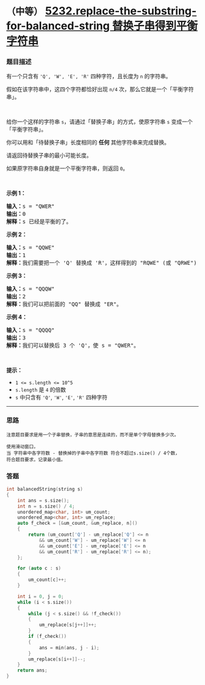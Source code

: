 # `（中等）`  [5232.replace-the-substring-for-balanced-string 替换子串得到平衡字符串](https://leetcode-cn.com/contest/weekly-contest-159/problems/replace-the-substring-for-balanced-string/)

### 题目描述
<p>有一个只含有&nbsp;<code>'Q', 'W', 'E',&nbsp;'R'</code>&nbsp;四种字符，且长度为 <code>n</code>&nbsp;的字符串。</p>
<p>假如在该字符串中，这四个字符都恰好出现&nbsp;<code>n/4</code>&nbsp;次，那么它就是一个「平衡字符串」。</p>
<p>&nbsp;</p>
<p>给你一个这样的字符串 <code>s</code>，请通过「替换子串」的方式，使原字符串 <code>s</code> 变成一个「平衡字符串」。</p>
<p>你可以用和「待替换子串」长度相同的&nbsp;<strong>任何</strong> 其他字符串来完成替换。</p>
<p>请返回待替换子串的最小可能长度。</p>
<p>如果原字符串自身就是一个平衡字符串，则返回 <code>0</code>。</p>
<p>&nbsp;</p>
<p><strong>示例 1：</strong></p>
<pre><strong>输入：</strong>s = "QWER"
<strong>输出：</strong>0
<strong>解释：</strong>s 已经是平衡的了。</pre>

<p><strong>示例 2：</strong></p>
<pre><strong>输入：</strong>s = "QQWE"
<strong>输出：</strong>1
<strong>解释：</strong>我们需要把一个 'Q' 替换成 'R'，这样得到的 "RQWE" (或 "QRWE") 是平衡的。
</pre>

<p><strong>示例 3：</strong></p>
<pre><strong>输入：</strong>s = "QQQW"
<strong>输出：</strong>2
<strong>解释：</strong>我们可以把前面的 "QQ" 替换成 "ER"。 
</pre>

<p><strong>示例 4：</strong></p>
<pre><strong>输入：</strong>s = "QQQQ"
<strong>输出：</strong>3
<strong>解释：</strong>我们可以替换后 3 个 'Q'，使 s = "QWER"。
</pre>

<p>&nbsp;</p>
<p><strong>提示：</strong></p>
<ul>
	<li><code>1 &lt;= s.length &lt;= 10^5</code></li>
	<li><code>s.length</code>&nbsp;是&nbsp;<code>4</code>&nbsp;的倍数</li>
	<li><code>s</code>&nbsp;中只含有&nbsp;<code>'Q'</code>, <code>'W'</code>, <code>'E'</code>,&nbsp;<code>'R'</code>&nbsp;四种字符</li>
</ul>

---
### 思路
```
注意题目要求是用一个子串替换，子串的意思是连续的，而不是单个字母替换多少次。

使用滑动窗口，
当 字符串中各字符数 - 替换掉的子串中各字符数 符合不超过s.size() / 4个数，
符合题目要求，记录最小值。
```

### 答题
``` C++
int balancedString(string s) 
{
	int ans = s.size();
	int n = s.size() / 4;
	unordered_map<char, int> um_count;
	unordered_map<char, int> um_replace;
	auto f_check = [&um_count, &um_replace, n]()
	{
		return (um_count['Q'] - um_replace['Q'] <= n
			&& um_count['W'] - um_replace['W'] <= n
			&& um_count['E'] - um_replace['E'] <= n
			&& um_count['R'] - um_replace['R'] <= n);
	};

	for (auto c : s)
	{
		um_count[c]++;
	}

	int i = 0, j = 0;
	while (i < s.size())
	{
		while (j < s.size() && !f_check())
		{
			um_replace[s[j++]]++;
		}
		if (f_check())
		{
			ans = min(ans, j - i);
		}
		um_replace[s[i++]]--;
	}
	return ans;
}
```

